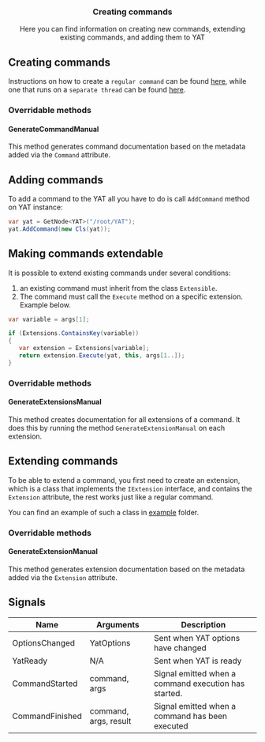 <div align="center">
	<h3>Creating commands</h1>
	<p>Here you can find information on creating new commands, extending existing commands, and adding them to YAT</p>
</div>

## Creating commands

Instructions on how to create a `regular command` can be found [here](./REGULAR_COMMANDS.md), while one that runs on a `separate thread` can be found [here](./THREADED_COMMANDS.md).

### Overridable methods

#### GenerateCommandManual

This method generates command documentation based on the metadata added via the `Command` attribute.

## Adding commands

To add a command to the YAT all you have to do is call `AddCommand` method on YAT instance:

```csharp
var yat = GetNode<YAT>("/root/YAT");
yat.AddCommand(new Cls(yat));
```

## Making commands extendable

It is possible to extend existing commands under several conditions:

1. an existing command must inherit from the class `Extensible`.
2. The command must call the `Execute` method on a specific extension. Example below.

```csharp
var variable = args[1];

if (Extensions.ContainsKey(variable))
{
   var extension = Extensions[variable];
   return extension.Execute(yat, this, args[1..]);
}
```

### Overridable methods

#### GenerateExtensionsManual

This method creates documentation for all extensions of a command. It does this by running the method `GenerateExtensionManual` on each extension.

## Extending commands

To be able to extend a command, you first need to create an extension,
which is a class that implements the `IExtension` interface,
and contains the `Extension` attribute, the rest works just like a regular command.

You can find an example of such a class in [example](./example) folder.

### Overridable methods

#### GenerateExtensionManual

This method generates extension documentation based on the metadata added via the `Extension` attribute.

## Signals

| Name            | Arguments             | Description                                          |
| --------------- | --------------------- | ---------------------------------------------------- |
| OptionsChanged  | YatOptions            | Sent when YAT options have changed                   |
| YatReady        | N/A                   | Sent when YAT is ready                               |
| CommandStarted  | command, args         | Signal emitted when a command execution has started. |
| CommandFinished | command, args, result | Signal emitted when a command has been executed      |
